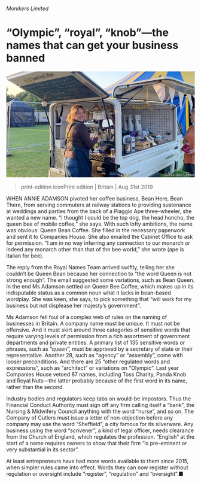 ###### Monikers Limited

# “Olympic”, “royal”, “knob”—the names that can get your business banned 

![image](images/20190831_BRP001_0.jpg) 

> print-edition iconPrint edition | Britain | Aug 31st 2019 

WHEN ANNIE ADAMSON pivoted her coffee business, Bean Here, Bean There, from serving commuters at railway stations to providing sustenance at weddings and parties from the back of a Piaggio Ape three-wheeler, she wanted a new name. “I thought I could be the top dog, the head honcho, the queen bee of mobile coffee,” she says. With such lofty ambitions, the name was obvious: Queen Bean Coffee. She filled in the necessary paperwork and sent it to Companies House. She also emailed the Cabinet Office to ask for permission. “I am in no way inferring any connection to our monarch or indeed any monarch other than that of the bee world,” she wrote (ape is Italian for bee). 

The reply from the Royal Names Team arrived swiftly, telling her she couldn’t be Queen Bean because her connection to “the word Queen is not strong enough”. The email suggested some variations, such as Bean Queen. In the end Ms Adamson settled on Queen Bee Coffee, which makes up in its indisputable status as a common noun what it lacks in bean-based wordplay. She was keen, she says, to pick something that “will work for my business but not displease her majesty’s government”. 

Ms Adamson fell foul of a complex web of rules on the naming of businesses in Britain. A company name must be unique. It must not be offensive. And it must skirt around three categories of sensitive words that require varying levels of permission from a rich assortment of government departments and private entities. A primary list of 135 sensitive words or phrases, such as “queen”, must be approved by a secretary of state or their representative. Another 28, such as “agency” or “assembly”, come with looser preconditions. And there are 25 “other regulated words and expressions”, such as “architect” or variations on “Olympic”. Last year Companies House vetoed 87 names, including Toss Charity, Panda Knob and Royal Nuts—the latter probably because of the first word in its name, rather than the second. 

Industry bodies and regulators keep tabs on would-be impostors. Thus the Financial Conduct Authority must sign off any firm calling itself a “bank”, the Nursing & Midwifery Council anything with the word “nurse”, and so on. The Company of Cutlers must issue a letter of non-objection before any company may use the word “Sheffield”, a city famous for its silverware. Any business using the word “scrivener”, a kind of legal officer, needs clearance from the Church of England, which regulates the profession. “English” at the start of a name requires owners to show that their firm “is pre-eminent or very substantial in its sector”. 

At least entrepreneurs have had more words available to them since 2015, when simpler rules came into effect. Words they can now register without regulation or oversight include “register”, “regulation” and “oversight”.■ 

